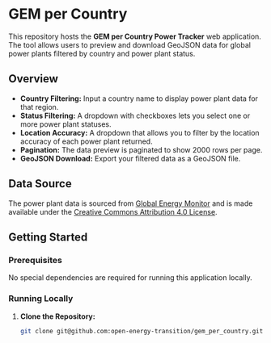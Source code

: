# GEM per Country

This repository hosts the **GEM per Country Power Tracker** web application. The tool allows users to preview and download GeoJSON data for global power plants filtered by country and power plant status. 

## Overview

- **Country Filtering:** Input a country name to display power plant data for that region.
- **Status Filtering:** A dropdown with checkboxes lets you select one or more power plant statuses.
- **Location Accuracy:** A dropdown that allows you to filter by the location accuracy of each power plant returned.
- **Pagination:** The data preview is paginated to show 2000 rows per page.
- **GeoJSON Download:** Export your filtered data as a GeoJSON file.

## Data Source

The power plant data is sourced from [Global Energy Monitor](https://globalenergymonitor.org/) and is made available under the [Creative Commons Attribution 4.0 License](https://globalenergymonitor.org/creative-commons-public-license/).

## Getting Started

### Prerequisites

No special dependencies are required for running this application locally. 

### Running Locally

1. **Clone the Repository:**

   ```bash
   git clone git@github.com:open-energy-transition/gem_per_country.git
